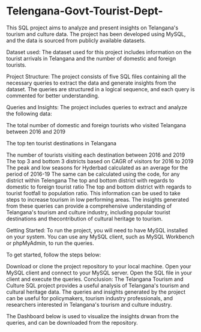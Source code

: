 # Telengana-Govt-Tourist-Dept-
This SQL project aims to analyze and present insights on Telangana's tourism and culture data. The project has been developed using MySQL, and the data is sourced from publicly available datasets.

Dataset used:
The dataset used for this project includes information on the tourist arrivals in Telangana and the number of domestic and foreign tourists.

Project Structure:
The project consists of five SQL files containing all the necessary queries to extract the data and generate insights from the dataset. The queries are structured in a logical sequence, and each query is commented for better understanding.

Queries and Insights:
The project includes queries to extract and analyze the following data:

The total number of domestic and foreign tourists who visited Telangana between 2016 and 2019

The top ten tourist destinations in Telangana

The number of tourists visiting each destination between 2016 and 2019
The top 3 and bottom 3 districts based on CAGR of visitors for 2016 to 2019
The peak and low seasons for Hyderbad calculated as an average for the period of 2016-19
The same can be calculated using the code, for any district within Telengana
The top and bottom district with regards to domestic to foreign tourist ratio
The top and bottom district with regards to tourist footfall to population ratio. This information can be used to take steps to increase tourism in low performing areas.
The insights generated from these queries can provide a comprehensive understanding of Telangana's tourism and culture industry, including popular tourist destinations and thecontribution of cultural heritage to tourism.

Getting Started:
To run the project, you will need to have MySQL installed on your system. You can use any MySQL client, such as MySQL Workbench or phpMyAdmin, to run the queries.

To get started, follow the steps below:

Download or clone the project repository to your local machine.
Open your MySQL client and connect to your MySQL server.
Open the SQL file in your client and execute the queries.
Conclusion:
The Telangana Tourism and Culture SQL project provides a useful analysis of Telangana's tourism and cultural heritage data. The queries and insights generated by the project can be useful for policymakers, tourism industry professionals, and researchers interested in Telangana's tourism and culture industry.

The Dashboard below is used to visualize the insights drwan from the queries, and can be downloaded from the repository.
